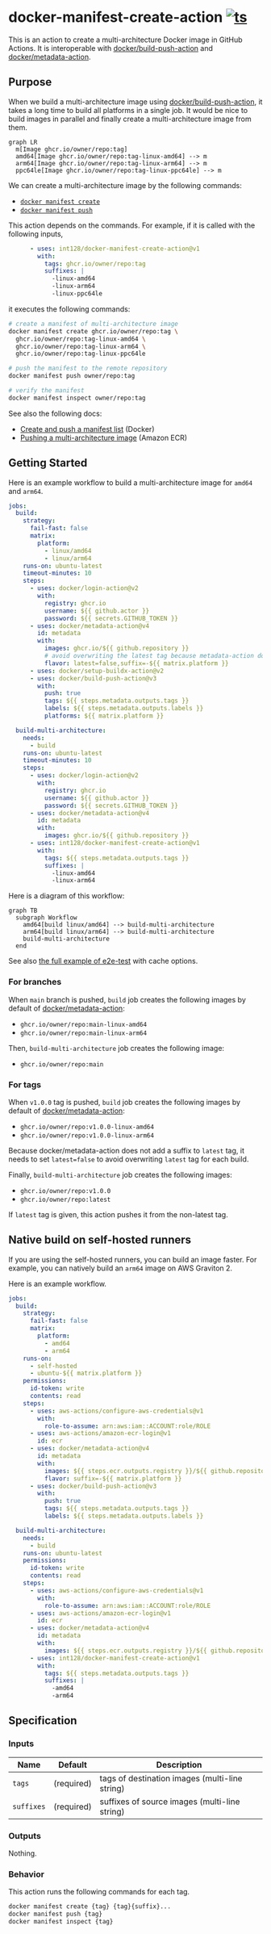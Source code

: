 # docker-manifest-create-action [![ts](https://github.com/int128/docker-manifest-create-action/actions/workflows/ts.yaml/badge.svg)](https://github.com/int128/docker-manifest-create-action/actions/workflows/ts.yaml)

This is an action to create a multi-architecture Docker image in GitHub Actions.
It is interoperable with [docker/build-push-action](https://github.com/docker/build-push-action) and [docker/metadata-action](https://github.com/docker/metadata-action).

## Purpose

When we build a multi-architecture image using [docker/build-push-action](https://github.com/docker/build-push-action), it takes a long time to build all platforms in a single job.
It would be nice to build images in parallel and finally create a multi-architecture image from them.

```mermaid
graph LR
  m[Image ghcr.io/owner/repo:tag]
  amd64[Image ghcr.io/owner/repo:tag-linux-amd64] --> m
  arm64[Image ghcr.io/owner/repo:tag-linux-arm64] --> m
  ppc64le[Image ghcr.io/owner/repo:tag-linux-ppc64le] --> m
```

We can create a multi-architecture image by the following commands:

- [`docker manifest create`](https://docs.docker.com/engine/reference/commandline/manifest_create/)
- [`docker manifest push`](https://docs.docker.com/engine/reference/commandline/manifest_push/)

This action depends on the commands.
For example, if it is called with the following inputs,

```yaml
      - uses: int128/docker-manifest-create-action@v1
        with:
          tags: ghcr.io/owner/repo:tag
          suffixes: |
            -linux-amd64
            -linux-arm64
            -linux-ppc64le
```

it executes the following commands:

```sh
# create a manifest of multi-architecture image
docker manifest create ghcr.io/owner/repo:tag \
  ghcr.io/owner/repo:tag-linux-amd64 \
  ghcr.io/owner/repo:tag-linux-arm64 \
  ghcr.io/owner/repo:tag-linux-ppc64le

# push the manifest to the remote repository
docker manifest push owner/repo:tag

# verify the manifest
docker manifest inspect owner/repo:tag
```

See also the following docs:

- [Create and push a manifest list](https://docs.docker.com/engine/reference/commandline/manifest/#create-and-push-a-manifest-list) (Docker)
- [Pushing a multi-architecture image](https://docs.aws.amazon.com/AmazonECR/latest/userguide/docker-push-multi-architecture-image.html) (Amazon ECR)

## Getting Started

Here is an example workflow to build a multi-architecture image for `amd64` and `arm64`.

```yaml
jobs:
  build:
    strategy:
      fail-fast: false
      matrix:
        platform:
          - linux/amd64
          - linux/arm64
    runs-on: ubuntu-latest
    timeout-minutes: 10
    steps:
      - uses: docker/login-action@v2
        with:
          registry: ghcr.io
          username: ${{ github.actor }}
          password: ${{ secrets.GITHUB_TOKEN }}
      - uses: docker/metadata-action@v4
        id: metadata
        with:
          images: ghcr.io/${{ github.repository }}
          # avoid overwriting the latest tag because metadata-action does not add a suffix to it
          flavor: latest=false,suffix=-${{ matrix.platform }}
      - uses: docker/setup-buildx-action@v2
      - uses: docker/build-push-action@v3
        with:
          push: true
          tags: ${{ steps.metadata.outputs.tags }}
          labels: ${{ steps.metadata.outputs.labels }}
          platforms: ${{ matrix.platform }}

  build-multi-architecture:
    needs:
      - build
    runs-on: ubuntu-latest
    timeout-minutes: 10
    steps:
      - uses: docker/login-action@v2
        with:
          registry: ghcr.io
          username: ${{ github.actor }}
          password: ${{ secrets.GITHUB_TOKEN }}
      - uses: docker/metadata-action@v4
        id: metadata
        with:
          images: ghcr.io/${{ github.repository }}
      - uses: int128/docker-manifest-create-action@v1
        with:
          tags: ${{ steps.metadata.outputs.tags }}
          suffixes: |
            -linux-amd64
            -linux-arm64
```

Here is a diagram of this workflow:

```mermaid
graph TB
  subgraph Workflow
    amd64[build linux/amd64] --> build-multi-architecture
    arm64[build linux/arm64] --> build-multi-architecture
    build-multi-architecture
  end
```

See also [the full example of e2e-test](.github/workflows/e2e.yaml) with cache options.

### For branches

When `main` branch is pushed, `build` job creates the following images by default of [docker/metadata-action](https://github.com/docker/metadata-action):

- `ghcr.io/owner/repo:main-linux-amd64`
- `ghcr.io/owner/repo:main-linux-arm64`

Then, `build-multi-architecture` job creates the following image:

- `ghcr.io/owner/repo:main`

### For tags

When `v1.0.0` tag is pushed, `build` job creates the following images by default of [docker/metadata-action](https://github.com/docker/metadata-action):

- `ghcr.io/owner/repo:v1.0.0-linux-amd64`
- `ghcr.io/owner/repo:v1.0.0-linux-arm64`

Because docker/metadata-action does not add a suffix to `latest` tag,
it needs to set `latest=false` to avoid overwriting `latest` tag for each build.

Finally, `build-multi-architecture` job creates the following images:

- `ghcr.io/owner/repo:v1.0.0`
- `ghcr.io/owner/repo:latest`

If `latest` tag is given, this action pushes it from the non-latest tag.

## Native build on self-hosted runners

If you are using the self-hosted runners, you can build an image faster.
For example, you can natively build an `arm64` image on AWS Graviton 2.

Here is an example workflow.

```yaml
jobs:
  build:
    strategy:
      fail-fast: false
      matrix:
        platform:
          - amd64
          - arm64
    runs-on:
      - self-hosted
      - ubuntu-${{ matrix.platform }}
    permissions:
      id-token: write
      contents: read
    steps:
      - uses: aws-actions/configure-aws-credentials@v1
        with:
          role-to-assume: arn:aws:iam::ACCOUNT:role/ROLE
      - uses: aws-actions/amazon-ecr-login@v1
        id: ecr
      - uses: docker/metadata-action@v4
        id: metadata
        with:
          images: ${{ steps.ecr.outputs.registry }}/${{ github.repository }}
          flavor: suffix=-${{ matrix.platform }}
      - uses: docker/build-push-action@v3
        with:
          push: true
          tags: ${{ steps.metadata.outputs.tags }}
          labels: ${{ steps.metadata.outputs.labels }}

  build-multi-architecture:
    needs:
      - build
    runs-on: ubuntu-latest
    permissions:
      id-token: write
      contents: read
    steps:
      - uses: aws-actions/configure-aws-credentials@v1
        with:
          role-to-assume: arn:aws:iam::ACCOUNT:role/ROLE
      - uses: aws-actions/amazon-ecr-login@v1
        id: ecr
      - uses: docker/metadata-action@v4
        id: metadata
        with:
          images: ${{ steps.ecr.outputs.registry }}/${{ github.repository }}
      - uses: int128/docker-manifest-create-action@v1
        with:
          tags: ${{ steps.metadata.outputs.tags }}
          suffixes: |
            -amd64
            -arm64
```

## Specification

### Inputs

| Name | Default | Description
|------|----------|------------
| `tags` | (required) | tags of destination images (multi-line string)
| `suffixes` | (required) | suffixes of source images (multi-line string)

### Outputs

Nothing.

### Behavior

This action runs the following commands for each tag.

```sh
docker manifest create {tag} {tag}{suffix}...
docker manifest push {tag}
docker manifest inspect {tag}
```
